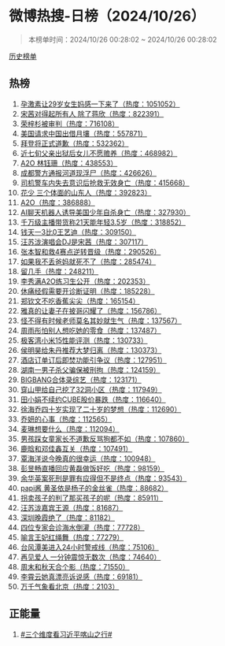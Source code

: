 <h1>
微博热搜-日榜（2024/10/26）
</h1>
<blockquote>
<p>
本榜单时间：2024/10/26 00:28:02 ~ 2024/10/26 00:28:02
</p>
</blockquote>
<p>
<a href="https://github.com/daifee/weibo-hot-search/tree/main/archives/daily">历史榜单</a>
</p>
<h2>
热榜
</h2>
<ol>

<li>
<a href="https://s.weibo.com/weibo?q=%23%E5%AD%95%E6%BF%80%E7%B4%A0%E8%AE%A929%E5%B2%81%E5%A5%B3%E7%94%9F%E5%A6%88%E6%84%9F%E4%B8%80%E4%B8%8B%E6%9D%A5%E4%BA%86%23" target="weibo">
孕激素让29岁女生妈感一下来了（热度：1051052）
</a>
</li>

<li>
<a href="https://s.weibo.com/weibo?q=%23%E5%AE%8B%E8%8C%9C%E5%AF%B9%E5%BE%97%E8%B5%B7%E6%89%80%E6%9C%89%E4%BA%BA%20%E9%99%A4%E4%BA%86%E8%92%8B%E6%AC%A3%23" target="weibo">
宋茜对得起所有人 除了蒋欣（热度：822391）
</a>
</li>

<li>
<a href="https://s.weibo.com/weibo?q=%23%E8%8D%A3%E6%A2%93%E6%9D%89%E8%A2%AB%E5%AE%A1%E5%88%A4%23" target="weibo">
荣梓杉被审判（热度：716108）
</a>
</li>

<li>
<a href="https://s.weibo.com/weibo?q=%23%E7%BE%8E%E5%9B%BD%E8%AF%B7%E6%B1%82%E4%B8%AD%E5%9B%BD%E5%87%BA%E5%80%9F%E6%9C%88%E5%A3%A4%23" target="weibo">
美国请求中国出借月壤（热度：557871）
</a>
</li>

<li>
<a href="https://s.weibo.com/weibo?q=%23%E6%8B%9C%E7%99%BB%E5%B0%86%E6%AD%A3%E5%BC%8F%E9%81%93%E6%AD%89%23" target="weibo">
拜登将正式道歉（热度：532362）
</a>
</li>

<li>
<a href="https://s.weibo.com/weibo?q=%23%E8%BF%91%E4%B8%83%E6%97%AC%E7%88%B6%E4%BA%B2%E5%87%BA%E7%8B%B1%E5%90%8E%E5%A5%B3%E5%84%BF%E4%B8%8D%E6%84%BF%E8%B5%A1%E5%85%BB%23" target="weibo">
近七旬父亲出狱后女儿不愿赡养（热度：468982）
</a>
</li>

<li>
<a href="https://s.weibo.com/weibo?q=%23A2O%20%E6%9E%97%E9%92%B0%E7%8F%8A%23" target="weibo">
A2O 林钰珊（热度：438553）
</a>
</li>

<li>
<a href="https://s.weibo.com/weibo?q=%23%E6%88%90%E9%83%BD%E8%AD%A6%E6%96%B9%E9%80%9A%E6%8A%A5%E6%B2%B3%E9%81%93%E7%8E%B0%E6%B5%AE%E5%B0%B8%23" target="weibo">
成都警方通报河道现浮尸（热度：426626）
</a>
</li>

<li>
<a href="https://s.weibo.com/weibo?q=%23%E5%8F%B8%E6%9C%BA%E8%AD%A6%E8%BD%A6%E5%86%85%E5%A4%B1%E5%8E%BB%E6%84%8F%E8%AF%86%E5%90%8E%E6%8A%A2%E6%95%91%E6%97%A0%E6%95%88%E8%BA%AB%E4%BA%A1%23" target="weibo">
司机警车内失去意识后抢救无效身亡（热度：415668）
</a>
</li>

<li>
<a href="https://s.weibo.com/weibo?q=%23%E8%8A%B1%E5%B0%91%20%E4%B8%89%E4%B8%AA%E4%BD%93%E9%9D%A2%E7%9A%84%E5%B1%B1%E4%B8%9C%E4%BA%BA%23" target="weibo">
花少 三个体面的山东人（热度：392823）
</a>
</li>

<li>
<a href="https://s.weibo.com/weibo?q=%23A2O%23" target="weibo">
A2O（热度：386888）
</a>
</li>

<li>
<a href="https://s.weibo.com/weibo?q=%23AI%E8%81%8A%E5%A4%A9%E6%9C%BA%E5%99%A8%E4%BA%BA%E8%AF%B1%E5%AF%BC%E7%BE%8E%E5%9B%BD%E5%B0%91%E5%B9%B4%E8%87%AA%E6%9D%80%E8%BA%AB%E4%BA%A1%23" target="weibo">
AI聊天机器人诱导美国少年自杀身亡（热度：327930）
</a>
</li>

<li>
<a href="https://s.weibo.com/weibo?q=%23%E5%8D%83%E4%B8%87%E7%BA%A7%E4%B8%BB%E6%92%AD%E5%B8%A6%E8%B4%A7%E7%A7%B021%E5%A4%A9%E8%83%BD%E5%B9%B4%E8%BD%BB3.5%E5%B2%81%23" target="weibo">
千万级主播带货称21天能年轻3.5岁（热度：318852）
</a>
</li>

<li>
<a href="https://s.weibo.com/weibo?q=%23%E9%92%B1%E5%A4%A9%E4%B8%803%E6%AF%940%E7%8E%8B%E8%89%BA%E8%BF%AA%23" target="weibo">
钱天一3比0王艺迪（热度：309150）
</a>
</li>

<li>
<a href="https://s.weibo.com/weibo?q=%23%E6%B1%AA%E8%8B%8F%E6%B3%B7%E6%BC%94%E5%94%B1%E4%BC%9ADJ%E6%98%AF%E5%AE%8B%E8%8C%9C%23" target="weibo">
汪苏泷演唱会DJ是宋茜（热度：307117）
</a>
</li>

<li>
<a href="https://s.weibo.com/weibo?q=%23%E5%BC%A0%E6%9C%AC%E6%99%BA%E5%92%8C%E6%95%914%E8%B5%9B%E7%82%B9%E9%80%86%E8%BD%AC%E6%99%8B%E7%BA%A7%23" target="weibo">
张本智和救4赛点逆转晋级（热度：290526）
</a>
</li>

<li>
<a href="https://s.weibo.com/weibo?q=%23%E5%A6%82%E6%9E%9C%E6%88%91%E4%B8%8D%E4%B8%A2%E7%88%B8%E5%A6%88%E5%B0%B1%E6%AD%BB%E4%B8%8D%E4%BA%86%23" target="weibo">
如果我不丢爸妈就死不了（热度：285474）
</a>
</li>

<li>
<a href="https://s.weibo.com/weibo?q=%23%E7%95%99%E5%87%A0%E6%89%8B%23" target="weibo">
留几手（热度：248211）
</a>
</li>

<li>
<a href="https://s.weibo.com/weibo?q=%23%E6%9D%8E%E7%A7%80%E6%BB%A1A2O%E7%BB%83%E4%B9%A0%E7%94%9F%E5%85%AC%E5%BC%80%23" target="weibo">
李秀满A2O练习生公开（热度：202353）
</a>
</li>

<li>
<a href="https://s.weibo.com/weibo?q=%23%E4%BC%91%E7%97%9B%E7%BB%8F%E5%81%87%E9%9C%80%E8%A6%81%E5%BC%80%E8%AF%8A%E6%96%AD%E8%AF%81%E6%98%8E%23" target="weibo">
休痛经假需要开诊断证明（热度：185228）
</a>
</li>

<li>
<a href="https://s.weibo.com/weibo?q=%23%E9%83%91%E9%92%A6%E6%96%87%E4%B8%8D%E5%90%83%E9%A6%99%E8%95%89%E5%B0%96%E5%B0%96%23" target="weibo">
郑钦文不吃香蕉尖尖（热度：165154）
</a>
</li>

<li>
<a href="https://s.weibo.com/weibo?q=%23%E9%9B%85%E7%9C%9F%E7%9A%84%E8%AE%A9%E5%A6%BB%E5%AD%90%E5%9C%A8%E6%8A%AB%E5%93%A5%E9%97%AA%E8%80%80%E4%BA%86%23" target="weibo">
雅真的让妻子在披哥闪耀了（热度：156786）
</a>
</li>

<li>
<a href="https://s.weibo.com/weibo?q=%23%E6%80%AA%E4%B8%8D%E5%BE%97%E6%9C%89%E6%97%B6%E5%80%99%E8%80%81%E5%B8%88%E8%8E%AB%E5%90%8D%E5%85%B6%E5%A6%99%E5%B0%B1%E7%94%9F%E6%B0%94%23" target="weibo">
怪不得有时候老师莫名其妙就生气（热度：137567）
</a>
</li>

<li>
<a href="https://s.weibo.com/weibo?q=%23%E5%91%A8%E9%9B%A8%E5%BD%A4%E6%80%95%E5%88%AB%E4%BA%BA%E6%83%B3%E5%90%83%E5%A5%B9%E7%9A%84%E9%9B%B6%E9%A3%9F%23" target="weibo">
周雨彤怕别人想吃她的零食（热度：137487）
</a>
</li>

<li>
<a href="https://s.weibo.com/weibo?q=%23%E6%9E%81%E5%AE%A2%E6%B9%BE%E5%B0%8F%E7%B1%B315%E6%80%A7%E8%83%BD%E8%AF%84%E6%B5%8B%23" target="weibo">
极客湾小米15性能评测（热度：130733）
</a>
</li>

<li>
<a href="https://s.weibo.com/weibo?q=%23%E4%BE%AF%E6%98%8E%E6%98%8A%E7%BB%99%E6%9C%B1%E4%B8%B9%E6%8E%A8%E8%8D%90%E5%A4%A7%E6%A2%A6%E5%BD%92%E7%A6%BB%23" target="weibo">
侯明昊给朱丹推荐大梦归离（热度：130373）
</a>
</li>

<li>
<a href="https://s.weibo.com/weibo?q=%23%E9%85%92%E5%BA%97%E8%AE%A2%E5%8D%95%E8%AE%A2%E5%90%8E%E5%8D%B3%E7%84%9A%E5%8A%9F%E8%83%BD%E5%BC%95%E4%BA%89%E8%AE%AE%23" target="weibo">
酒店订单订后即焚功能引争议（热度：127951）
</a>
</li>

<li>
<a href="https://s.weibo.com/weibo?q=%23%E6%B9%96%E5%8D%97%E4%B8%80%E7%94%B7%E5%AD%90%E6%9D%80%E7%88%B6%E9%AA%97%E4%BF%9D%E8%A2%AB%E5%88%91%E6%8B%98%23" target="weibo">
湖南一男子杀父骗保被刑拘（热度：124159）
</a>
</li>

<li>
<a href="https://s.weibo.com/weibo?q=%23BIGBANG%E5%90%88%E4%BD%93%E5%BD%95%E7%BB%BC%E8%89%BA%23" target="weibo">
BIGBANG合体录综艺（热度：123171）
</a>
</li>

<li>
<a href="https://s.weibo.com/weibo?q=%23%E7%A9%BF%E5%B1%B1%E7%94%B2%E7%BB%99%E8%87%AA%E5%B7%B1%E6%8C%96%E4%BA%8632%E6%B4%9E%E5%B0%8F%E5%8C%BA%23" target="weibo">
穿山甲给自己挖了32洞小区（热度：117949）
</a>
</li>

<li>
<a href="https://s.weibo.com/weibo?q=%23%E7%94%B0%E5%B0%8F%E5%A8%9F%E4%B8%8D%E7%BB%AD%E7%BA%A6CUBE%E8%82%A1%E4%BB%B7%E6%9A%B4%E8%B7%8C%23" target="weibo">
田小娟不续约CUBE股价暴跌（热度：116640）
</a>
</li>

<li>
<a href="https://s.weibo.com/weibo?q=%23%E5%BE%90%E6%B5%B7%E4%B9%94%E5%9B%9B%E5%8D%81%E5%B2%81%E5%AE%9E%E7%8E%B0%E4%BA%86%E4%BA%8C%E5%8D%81%E5%B2%81%E7%9A%84%E6%A2%A6%E6%83%B3%23" target="weibo">
徐海乔四十岁实现了二十岁的梦想（热度：112690）
</a>
</li>

<li>
<a href="https://s.weibo.com/weibo?q=%23%E4%B9%94%E5%A6%8D%E7%9A%84%E5%BF%83%E4%BA%8B%23" target="weibo">
乔妍的心事（热度：112565）
</a>
</li>

<li>
<a href="https://s.weibo.com/weibo?q=%23%E9%BA%A6%E7%90%B3%E6%83%B3%E8%A6%81%E4%BB%80%E4%B9%88%23" target="weibo">
麦琳想要什么（热度：112094）
</a>
</li>

<li>
<a href="https://s.weibo.com/weibo?q=%23%E7%94%B7%E5%AD%A9%E8%B8%A9%E5%A5%B3%E7%AB%A5%E5%AE%B6%E9%95%BF%E4%B8%8D%E9%81%93%E6%AD%89%E5%8F%8D%E9%AA%82%E7%8B%97%E9%83%BD%E4%B8%8D%E5%A6%82%23" target="weibo">
男孩踩女童家长不道歉反骂狗都不如（热度：107860）
</a>
</li>

<li>
<a href="https://s.weibo.com/weibo?q=%23%E9%B9%BF%E6%99%97%E5%92%8C%E9%82%93%E4%BD%B3%E9%91%AB%E4%BA%92%E5%85%B3%23" target="weibo">
鹿晗和邓佳鑫互关（热度：107491）
</a>
</li>

<li>
<a href="https://s.weibo.com/weibo?q=%23%E8%A6%83%E6%B5%B7%E6%B4%8B%E8%AF%B4%E4%BB%8A%E6%99%9A%E7%9C%9F%E7%9A%84%E5%BE%88%E5%B9%B8%E8%BF%90%23" target="weibo">
覃海洋说今晚真的很幸运（热度：100948）
</a>
</li>

<li>
<a href="https://s.weibo.com/weibo?q=%23%E5%BD%AD%E6%98%B1%E7%95%85%E7%9B%B4%E6%92%AD%E5%9B%9E%E5%BA%94%E9%BB%84%E7%A3%8A%E5%81%9A%E9%A5%AD%E5%A5%BD%E5%90%83%23" target="weibo">
彭昱畅直播回应黄磊做饭好吃（热度：98159）
</a>
</li>

<li>
<a href="https://s.weibo.com/weibo?q=%23%E4%BD%99%E5%8D%8E%E8%8B%B1%E6%A1%88%E6%AD%BB%E5%88%91%E6%98%AF%E7%BD%AA%E6%9C%89%E5%BA%94%E5%BE%97%E4%BD%86%E4%B8%8D%E6%98%AF%E7%BB%88%E7%82%B9%23" target="weibo">
余华英案死刑是罪有应得但不是终点（热度：93543）
</a>
</li>

<li>
<a href="https://s.weibo.com/weibo?q=%23papi%E9%85%B1%20%E9%BB%84%E5%9C%A3%E4%BE%9D%E6%98%AF%E6%9D%A8%E5%AD%90%E7%9A%84%E9%87%91%E4%B8%9D%E9%9B%80%23" target="weibo">
papi酱 黄圣依是杨子的金丝雀（热度：88682）
</a>
</li>

<li>
<a href="https://s.weibo.com/weibo?q=%23%E6%8B%90%E5%8D%96%E5%AD%A9%E5%AD%90%E7%9A%84%E5%88%A4%E4%BA%86%E9%82%A3%E4%B9%B0%E5%AD%A9%E5%AD%90%E7%9A%84%E5%91%A2%23" target="weibo">
拐卖孩子的判了那买孩子的呢（热度：85911）
</a>
</li>

<li>
<a href="https://s.weibo.com/weibo?q=%23%E6%B1%AA%E8%8B%8F%E6%B3%B7%E5%98%89%E5%AE%BE%E7%8E%8B%E6%BA%90%23" target="weibo">
汪苏泷嘉宾王源（热度：81687）
</a>
</li>

<li>
<a href="https://s.weibo.com/weibo?q=%23%E6%B7%B1%E5%9C%B3%E6%99%9A%E9%9C%9E%E7%BB%9D%E4%BA%86%23" target="weibo">
深圳晚霞绝了（热度：81182）
</a>
</li>

<li>
<a href="https://s.weibo.com/weibo?q=%23%E5%9B%9B%E4%BD%8D%E4%B8%93%E5%AE%B6%E4%BC%9A%E8%AF%8A%E6%B5%B7%E6%B0%B4%E5%80%92%E7%81%8C%23" target="weibo">
四位专家会诊海水倒灌（热度：77728）
</a>
</li>

<li>
<a href="https://s.weibo.com/weibo?q=%23%E5%96%BB%E8%A8%80%E7%8E%8B%E5%A6%83%E7%BA%A2%E7%BB%B3%E8%88%9E%23" target="weibo">
喻言王妃红绳舞（热度：77279）
</a>
</li>

<li>
<a href="https://s.weibo.com/weibo?q=%23%E5%8F%B0%E9%A3%8E%E6%BD%AD%E7%BE%8E%E8%BF%9B%E5%85%A524%E5%B0%8F%E6%97%B6%E8%AD%A6%E6%88%92%E7%BA%BF%23" target="weibo">
台风潭美进入24小时警戒线（热度：75106）
</a>
</li>

<li>
<a href="https://s.weibo.com/weibo?q=%23%E5%86%8D%E8%A7%81%E7%88%B1%E4%BA%BA%20%E4%B8%80%E5%88%86%E9%92%9F%E9%9C%87%E6%83%8A%E6%97%A0%E6%95%B0%E6%AC%A1%23" target="weibo">
再见爱人 一分钟震惊无数次（热度：74640）
</a>
</li>

<li>
<a href="https://s.weibo.com/weibo?q=%23%E5%91%A8%E6%9C%AB%E5%92%8C%E7%A7%8B%E5%A4%A9%E5%90%88%E4%B8%AA%E5%BD%B1%23" target="weibo">
周末和秋天合个影（热度：71550）
</a>
</li>

<li>
<a href="https://s.weibo.com/weibo?q=%23%E6%9D%8E%E9%9C%84%E4%BA%91%E5%A5%B9%E7%9C%9F%E6%BC%82%E4%BA%AE%E8%AF%89%E8%AF%B4%E6%84%9F%23" target="weibo">
李霄云她真漂亮诉说感（热度：69181）
</a>
</li>

<li>
<a href="https://s.weibo.com/weibo?q=%23%E4%B8%87%E5%8D%83%E6%B0%94%E8%B1%A1%E7%9C%8B%E5%8C%97%E4%BA%AC%23" target="weibo">
万千气象看北京（热度：2103）
</a>
</li>

</ol>
<h2>
正能量
</h2>
<ol>

<li>
<a href="https://s.weibo.com/weibo?q=%23%23%E4%B8%89%E4%B8%AA%E7%BB%B4%E5%BA%A6%E7%9C%8B%E4%B9%A0%E8%BF%91%E5%B9%B3%E5%96%80%E5%B1%B1%E4%B9%8B%E8%A1%8C%23%23" target="weibo">
#三个维度看习近平喀山之行#
</a>
</li>

</ol>